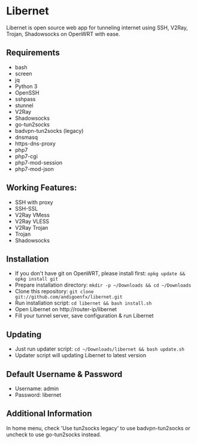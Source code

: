 # Libernet
Libernet is open source web app for tunneling internet using SSH, V2Ray, Trojan, Shadowsocks on OpenWRT with ease.

## Requirements
- bash
- screen
- jq
- Python 3
- OpenSSH
- sshpass
- stunnel
- V2Ray
- Shadowsocks
- go-tun2socks
- badvpn-tun2socks (legacy)
- dnsmasq
- https-dns-proxy
- php7
- php7-cgi
- php7-mod-session
- php7-mod-json

## Working Features:
- SSH with proxy
- SSH-SSL
- V2Ray VMess
- V2Ray VLESS
- V2Ray Trojan
- Trojan
- Shadowsocks

## Installation
- If you don't have git on OpenWRT, please install first: ```opkg update && opkg install git```
- Prepare installation directory: ```mkdir -p ~/Downloads && cd ~/Downloads```
- Clone this repository: ```git clone git://github.com/andigoenfx/libernet.git```
- Run installation script: ```cd libernet && bash install.sh```
- Open Libernet on http://router-ip/libernet
- Fill your tunnel server, save configuration & run Libernet

## Updating
- Just run updater script: ```cd ~/Downloads/libernet && bash update.sh```
- Updater script will updating Libernet to latest version

## Default Username & Password
- Username: admin
- Password: libernet

## Additional Information
In home menu, check 'Use tun2socks legacy' to use badvpn-tun2socks or uncheck to use go-tun2socks instead.
